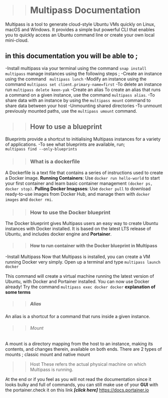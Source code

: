 >><h1>                                  Multipass Documentation

Multipass is a tool to generate cloud-style Ubuntu VMs quickly on Linux, macOS and Windows. 
It provides a simple but powerful CLI that enables you to quickly access an Ubuntu command line or create your own local mini-cloud.  

## in this documentation you will be able to ;
-Install multipass via your terminal  using the command `` snap install multipass ``
manage instances using the following steps ;
-Create an instance using the command `` multipass lunch``
-Modify an instance using the command ``multipass set client.primary-name=first``
-To delete an instance run ``multipass delete keen-yak``
-Create an alias
To create an alias that runs a command on a given instance, use the command ``multipass alias``.
-To share data with an instance by using the ``multipass mount`` command to share data between your host 
-Unmounting shared directories
-To unmount previously mounted paths, use the ``multipass umount`` command.
>><h2>How to use a blueprint
Blueprints provide a shortcut to initialising Multipass instances for a variety of applications.
-To see what blueprints are available, run;  
``multipass find --only-blueprints``
>><h3>  What is a dockerfile 
A Dockerfile is a text file that contains a series of instructions used to create a Docker image.
**Running Containers**: Use ``docker run hello-world`` to start your first container and learn basic container management ``(docker ps, docker stop)``.
**Pulling Docker Imagsses**: Use ``docker pull`` to download ready-to-use images from Docker Hub, and manage them with ``docker images`` and ``docker rmi``.
>><h3>How to use the Docker blueprint
The Docker blueprint gives Multipass users an easy way to create Ubuntu instances with Docker installed. It is based on the latest LTS release of Ubuntu, and includes docker engine and **Portainer**. 
>><h4> How to run container with the Docker blueprint in Multipass
-Install Multipass
Now that Multipass is installed, you can create a VM running Docker very simply. Open up a terminal and type ``multipass launch docker``

This command will create a virtual machine running the latest version of Ubuntu, with Docker and Portainer installed. You can now use Docker already! Try the command ``multipass exec docker docker``
**explanation of some terms**
>><h5> Alias
An alias is a shortcut for a command that runs inside a given instance.  
>><h6> Mount
A mount is a directory mapping from the host to an instance, making its contents, and changes therein, available on both ends. There are 2 types of mounts ;
classic mount and native mount
>><h7> Host
 These refers the actual physical machine on which Multipass is running.

At the end or if you feel as you will not read the documentation since it looks bulky and full of commands, you can still make use of your **GUI** with the portainer.check it on this link ***[click here]*** https://docs.portainer.io 



